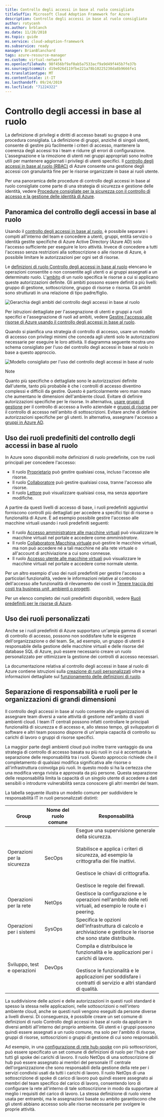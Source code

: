 ```yaml
---
title: Controllo degli accessi in base al ruolo consigliato
titleSuffix: Microsoft Cloud Adoption Framework for Azure
description: Controllo degli accessi in base al ruolo consigliato
author: rotycenh
ms.author: brblanch
ms.date: 11/28/2018
ms.topic: guide
ms.service: cloud-adoption-framework
ms.subservice: ready
manager: BrianBlanchard
tags: azure-resource-manager
ms.custom: virtual-network
ms.openlocfilehash: 98f456bf9af0ab5a7533acf9a9d49f445b7fe37b
ms.sourcegitcommit: d19e026d119fbe221a78b10225230da8b9666fe1
ms.translationtype: MT
ms.contentlocale: it-IT
ms.lasthandoff: 09/24/2019
ms.locfileid: "71224322"
---
```

# <a name="role-based-access-control"></a>Controllo degli accessi in base al ruolo

La definizione di privilegi e diritti di accesso basati su gruppo è una procedura consigliata. La definizione di gruppi, anziché di singoli utenti, consente di gestire più facilmente i criteri di accesso, mantenere la coerenza degli accessi tra i team e ridurre gli errori di configurazione. L'assegnazione e la rimozione di utenti nei gruppi appropriati sono inoltre utili per mantenere aggiornati i privilegi di utenti specifici. Il [controllo degli accessi in base al ruolo (RBAC)](https://docs.microsoft.com/azure/role-based-access-control/overview) di Azure consente una gestione degli accessi con granularità fine per le risorse organizzate in base ai ruoli utente.

Per una panoramica delle procedure di controllo degli accessi in base al ruolo consigliate come parte di una strategia di sicurezza e gestione delle identità, vedere [Procedure consigliate per la sicurezza con il controllo di accesso e la gestione delle identità di Azure](https://docs.microsoft.com/azure/security/azure-security-identity-management-best-practices#use-role-based-access-control).

## <a name="overview-of-role-based-access-control"></a>Panoramica del controllo degli accessi in base al ruolo

Usando il [controllo degli accessi in base al ruolo](https://docs.microsoft.com/azure/role-based-access-control/overview), è possibile separare i compiti all'interno del team e concedere a utenti, gruppi, entità servizio o identità gestite specifiche di Azure Active Directory (Azure AD) solo l'accesso sufficiente per eseguire le loro attività. Invece di concedere a tutti l'accesso senza restrizioni alla sottoscrizione o alle risorse di Azure, è possibile limitare le autorizzazioni per ogni set di risorse.

Le [definizioni di ruolo Controllo degli accessi in base al ruolo](https://docs.microsoft.com/azure/role-based-access-control/role-definitions) elencano le operazioni consentite o non consentite agli utenti o ai gruppi assegnati a un determinato ruolo. L'[ambito](/azure/role-based-access-control/index#scope) di un ruolo specifica le risorse a cui si applicano queste autorizzazioni definite. Gli ambiti possono essere definiti a più livelli: gruppo di gestione, sottoscrizione, gruppo di risorse o risorsa. Gli ambiti sono strutturati in una relazione di tipo padre/figlio.

![Gerarchia degli ambiti del controllo degli accessi in base al ruolo](../../_images/azure-best-practices/rbac-scope.png)

Per istruzioni dettagliate per l'assegnazione di utenti e gruppi a ruoli specifici e l'assegnazione di ruoli ad ambiti, vedere [Gestire l'accesso alle risorse di Azure usando il controllo degli accessi in base al ruolo](https://docs.microsoft.com/azure/role-based-access-control/role-assignments-portal).

Quando si pianifica una strategia di controllo di accesso, usare un modello di accesso con privilegi minimi che conceda agli utenti solo le autorizzazioni necessarie per eseguire le loro attività. Il diagramma seguente mostra uno schema consigliato per l'uso del controllo degli accessi in base al ruolo in base a questo approccio.

![Modello consigliato per l'uso del controllo degli accessi in base al ruolo](../../_images/azure-best-practices/rbac-least-privilege.png)

> [!NOTE]
> Quanto più specifiche o dettagliate sono le autorizzazioni definite dall'utente, tanto più probabile è che i controlli di accesso diventino complessi e difficili da gestire. Questo è particolarmente vero man mano che aumentano le dimensioni dell'ambiente cloud. Evitare di definire autorizzazioni specifiche per le risorse. In alternativa, [usare gruppi di gestione](https://docs.microsoft.com/azure/governance/management-groups) per il controllo di accesso a livello aziendale e [gruppi di risorse](https://docs.microsoft.com/azure/azure-resource-manager/resource-group-overview#resource-groups) per il controllo di accesso nell'ambito di sottoscrizioni. Evitare anche di definire autorizzazioni specifiche per gli utenti. In alternativa, assegnare l'accesso a [gruppi in Azure AD](https://docs.microsoft.com/azure/active-directory/fundamentals/active-directory-manage-groups).

## <a name="using-built-in-rbac-roles"></a>Uso dei ruoli predefiniti del controllo degli accessi in base al ruolo

In Azure sono disponibili molte definizioni di ruolo predefinite, con tre ruoli principali per concedere l'accesso:

- Il ruolo [Proprietario](https://docs.microsoft.com/azure/role-based-access-control/built-in-roles#owner) può gestire qualsiasi cosa, incluso l'accesso alle risorse.
- Il ruolo [Collaboratore](https://docs.microsoft.com/azure/role-based-access-control/built-in-roles#contributor) può gestire qualsiasi cosa, tranne l'accesso alle risorse.
- Il ruolo [Lettore](https://docs.microsoft.com/azure/role-based-access-control/built-in-roles#reader) può visualizzare qualsiasi cosa, ma senza apportare modifiche.

A partire da questi livelli di accesso di base, i ruoli predefiniti aggiuntivi forniscono controlli più dettagliati per accedere a specifici tipi di risorse o funzionalità di Azure. È ad esempio possibile gestire l'accesso alle macchine virtuali usando i ruoli predefiniti seguenti:

- Il ruolo [Accesso amministratore alle macchine virtuali](https://docs.microsoft.com/azure/role-based-access-control/built-in-roles#virtual-machine-administrator-login) può visualizzare le macchine virtuali nel portale e accedere come _amministratore_.
- Il ruolo [Collaboratore Macchina virtuale](https://docs.microsoft.com/azure/role-based-access-control/built-in-roles#virtual-machine-contributor) può gestire le macchine virtuali, ma non può accedere né a tali macchine né alla rete virtuale o all'account di archiviazione a cui sono connesse.
- Il ruolo [Accesso utente alle macchine virtuali](https://docs.microsoft.com/azure/role-based-access-control/built-in-roles#virtual-machine-user-login) può visualizzare le macchine virtuali nel portale e accedere come normale utente.

Per un altro esempio d'uso dei ruoli predefiniti per gestire l'accesso a particolari funzionalità, vedere le informazioni relative al controllo dell'accesso alle funzionalità di rilevamento dei costi in [Tenere traccia dei costi tra business unit, ambienti o progetti](./track-costs.md#provide-the-right-level-of-cost-access).

Per un elenco completo dei ruoli predefiniti disponibili, vedere [Ruoli predefiniti per le risorse di Azure](https://docs.microsoft.com/azure/role-based-access-control/built-in-roles).

## <a name="using-custom-roles"></a>Uso dei ruoli personalizzati

Anche se i ruoli predefiniti di Azure supportano un'ampia gamma di scenari di controllo di accesso, possono non soddisfare tutte le esigenze dell'organizzazione o del team. Se, ad esempio, un gruppo di utenti è responsabile della gestione delle macchine virtuali e delle risorse del database SQL di Azure, può essere necessario creare un ruolo personalizzato per ottimizzare la gestione dei controlli di accesso necessari.

La documentazione relativa al controllo degli accessi in base al ruolo di Azure contiene istruzioni sulla [creazione di ruoli personalizzati](https://docs.microsoft.com/azure/role-based-access-control/custom-roles) oltre a informazioni dettagliate sul [funzionamento delle definizioni di ruolo](https://docs.microsoft.com/azure/role-based-access-control/role-definitions).

## <a name="separation-of-responsibilities-and-roles-for-large-organizations"></a>Separazione di responsabilità e ruoli per le organizzazioni di grandi dimensioni

Il controllo degli accessi in base al ruolo consente alle organizzazioni di assegnare team diversi a varie attività di gestione nell'ambito di vasti ambienti cloud. I team IT centrali possono infatti controllare le principali funzionalità di sicurezza e di accesso e, allo stesso tempo, gli sviluppatori di software e altri team possono disporre di un'ampia capacità di controllo su carichi di lavoro o gruppi di risorse specifici.

La maggior parte degli ambienti cloud può inoltre trarre vantaggio da una strategia di controllo di accesso basata su più ruoli in cui è accentuata la separazione delle responsabilità tra i ruoli. Questo approccio richiede che il completamento di qualsiasi modifica significativa alle risorse o all'infrastruttura coinvolga più ruoli. In questo modo si ha la certezza che una modifica venga rivista e approvata da più persone. Questa separazione delle responsabilità limita la capacità di un singolo utente di accedere a dati sensibili o introdurre vulnerabilità senza conoscere gli altri membri del team.

La tabella seguente illustra un modello comune per suddividere le responsabilità IT in ruoli personalizzati distinti:

<!-- markdownlint-disable MD033 -->

| Group | Nome del ruolo comune | Responsabilità |
| --- | --- | --- |
| Operazioni per la sicurezza | SecOps | Esegue una supervisione generale della sicurezza.<br/><br/> Stabilisce e applica i criteri di sicurezza, ad esempio la crittografia dei file inattivi.<br/><br/> Gestisce le chiavi di crittografia.<br/><br/> Gestisce le regole del firewall. |
| Operazioni per la rete | NetOps | Gestisce la configurazione e le operazioni nell'ambito delle reti virtuali, ad esempio le route e i peering. |
| Operazioni per i sistemi | SysOps | Specifica le opzioni dell'infrastruttura di calcolo e archiviazione e gestisce le risorse che sono state distribuite. |
| Sviluppo, test e operazioni | DevOps | Compila e distribuisce le funzionalità e le applicazioni per i carichi di lavoro.<br/><br/> Gestisce le funzionalità e le applicazioni per soddisfare i contratti di servizio e altri standard di qualità. |

<!-- markdownlint-enable MD033 -->

La suddivisione delle azioni e delle autorizzazioni in questi ruoli standard è spesso la stessa nelle applicazioni, nelle sottoscrizioni o nell'intero ambiente cloud, anche se questi ruoli vengono eseguiti da persone diverse a livelli diversi. Di conseguenza, è possibile creare un set comune di definizioni di ruolo Controllo degli accessi in base al ruolo da applicare in diversi ambiti all'interno del proprio ambiente. Gli utenti e i gruppi possono quindi essere assegnati a un ruolo comune, ma solo per l'ambito di risorse, gruppi di risorse, sottoscrizioni o gruppi di gestione di cui sono responsabili.

Ad esempio, in una [configurazione di rete hub-spoke](./hub-spoke-network-topology.md) con più sottoscrizioni, può essere specificato un set comune di definizioni di ruolo per l'hub e per tutti gli spoke dei carichi di lavoro. Il ruolo NetOps di una sottoscrizione di hub può essere assegnato ai membri del personale IT centrale dell'organizzazione che sono responsabili della gestione della rete per i servizi condivisi usati da tutti i carichi di lavoro. Il ruolo NetOps di una sottoscrizione di spoke di carico di lavoro può quindi essere assegnato ai membri del team specifico del carico di lavoro, consentendo loro di configurare la rete all'interno di tale sottoscrizione in modo da supportare al meglio i requisiti del carico di lavoro. La stessa definizione di ruolo viene usata per entrambi, ma le assegnazioni basate su ambito garantiscono che gli utenti abbiano accesso solo alle risorse necessarie per svolgere le proprie attività.
